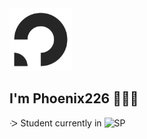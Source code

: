 <img src="phoenix226logo.png" alt="Phoenix226 logo" width="100"/>

## I'm Phoenix226 👋🧑‍💻
ᑀ Student currently in ![SP](https://instagram.fsin14-1.fna.fbcdn.net/v/t51.2885-19/281347394_1088642448386633_7565011052557590429_n.jpg?_nc_ht=instagram.fsin14-1.fna.fbcdn.net&_nc_cat=105&_nc_ohc=LbnoCbcaFUAQ7kNvgE2Uxf8&_nc_gid=312c182d675b49e2adba6fe9861829b7&edm=AFg4Q8wBAAAA&ccb=7-5&oh=00_AYArzI-qU7QreBIk0KTa9GgZUM5KyQ2TDbpzyTZtuOsTyg&oe=66E4DC43&_nc_sid=0b30b7)

<!--
**Phoenix226gd/phoenix226gd** is a ✨ _special_ ✨ repository because its `README.md` (this file) appears on your GitHub profile.

Here are some ideas to get you started:

- 🔭 I’m currently working on ...
- 🌱 I’m currently learning ...
- 👯 I’m looking to collaborate on ...
- 🤔 I’m looking for help with ...
- 💬 Ask me about ...
- 📫 How to reach me: ...
- 😄 Pronouns: ...
- ⚡ Fun fact: ...
-->
